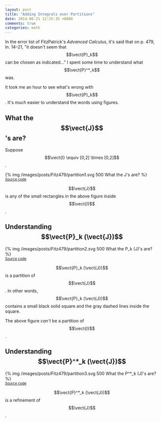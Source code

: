 ```yaml
---
layout: post
title: "Adding Integrals over Partitions"
date: 2014-06-21 12:25:35 +0800
comments: true
categories: math
---
```


In the error list of FitzPatrick's *Advanced Calculus*, it's said that
on p. 479, ln. 14–21, "it doesn't seem that $$\vect{P}_k$$ can be
chosen as indicated..."  I spent some time to understand what
$$\vect{P}^*_k$$ was.

It took me an hour to see what's wrong with $$\vect{P}_k$$.  It's
*much* easier to understand the words using figures.

<!-- more -->

What the $$\vect{J}$$'s are?
---

Suppose $$\vect{I} \equiv [0,2] \times [0,2]$$.

{% img /images/posts/Fitz479/partition1.svg 500 What the J's are? %}  
<small>[Source code][Partition1Src]</small>

$$\vect{J}$$ is any of the small rectangles in the above figure inside
$$\vect{I}$$.

Understanding $$\vect{P}_k (\vect{J})$$
---

{% img /images/posts/Fitz479/partition2.svg 500 What the P_k (J)'s are? %}  
<small>[Source code][Partition2Src]</small>

$$\vect{P}_k (\vect{J})$$ is a partition of $$\vect{J}$$.  In other
words, $$\vect{P}_k (\vect{J})$$ contains a small black solid square
and the gray dashed lines inside the square.

The above figure *can't* be a partition of $$\vect{I}$$.

Understanding $$\vect{P}^*_k (\vect{J})$$
---

{% img /images/posts/Fitz479/partition3.svg 500 What the P^*_k (J)'s are? %}  
<small>[Source code][Partition3Src]</small>

$$\vect{P}^*_k (\vect{J})$$ is a refinement of $$\vect{J}$$.

[Partition1Src]: /downloads/code/partition1.tex
[Partition2Src]: /downloads/code/partition2.tex
[Partition3Src]: /downloads/code/partition3.tex
